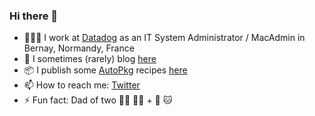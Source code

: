 ### Hi there 👋

- 🧑🏻‍💻 I work at [Datadog](https://github.com/DataDog) as an IT System Administrator / MacAdmin in Bernay, Normandy, France
- 💬 I sometimes (rarely) blog [here](https://meleia.net)
- 📦 I publish some [AutoPkg](https://github.com/autopkg) recipes [here](https://github.com/autopkg/psaintemarie-recipes)
- 📫 How to reach me: [Twitter](https://twitter.com/psm)
- ⚡ Fun fact: Dad of two 👧🏼 👶🏼 + 🐶 🐱

<!--
**psaintemarie/psaintemarie** is a ✨ _special_ ✨ repository because its `README.md` (this file) appears on your GitHub profile.

Here are some ideas to get you started:

- 🔭 I’m currently working on ...
- 🌱 I’m currently learning ...
- 👯 I’m looking to collaborate on ...
- 🤔 I’m looking for help with ...
- 💬 Ask me about ...
- 📫 How to reach me: ...
- 😄 Pronouns: ...
- ⚡ Fun fact: ...
-->
